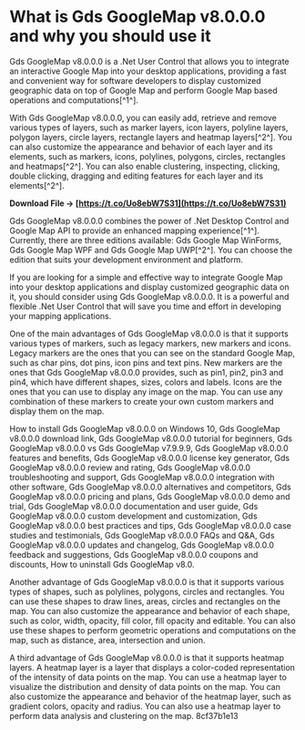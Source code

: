 
 
# What is Gds GoogleMap v8.0.0.0 and why you should use it
 
Gds GoogleMap v8.0.0.0 is a .Net User Control that allows you to integrate an interactive Google Map into your desktop applications, providing a fast and convenient way for software developers to display customized geographic data on top of Google Map and perform Google Map based operations and computations[^1^].
 
With Gds GoogleMap v8.0.0.0, you can easily add, retrieve and remove various types of layers, such as marker layers, icon layers, polyline layers, polygon layers, circle layers, rectangle layers and heatmap layers[^2^]. You can also customize the appearance and behavior of each layer and its elements, such as markers, icons, polylines, polygons, circles, rectangles and heatmaps[^2^]. You can also enable clustering, inspecting, clicking, double clicking, dragging and editing features for each layer and its elements[^2^].
 
**Download File → [https://t.co/Uo8ebW7S31](https://t.co/Uo8ebW7S31)**


 
Gds GoogleMap v8.0.0.0 combines the power of .Net Desktop Control and Google Map API to provide an enhanced mapping experience[^1^]. Currently, there are three editions available: Gds Google Map WinForms, Gds Google Map WPF and Gds Google Map UWP[^2^]. You can choose the edition that suits your development environment and platform.
 
If you are looking for a simple and effective way to integrate Google Map into your desktop applications and display customized geographic data on it, you should consider using Gds GoogleMap v8.0.0.0. It is a powerful and flexible .Net User Control that will save you time and effort in developing your mapping applications.
  
One of the main advantages of Gds GoogleMap v8.0.0.0 is that it supports various types of markers, such as legacy markers, new markers and icons. Legacy markers are the ones that you can see on the standard Google Map, such as char pins, dot pins, icon pins and text pins. New markers are the ones that Gds GoogleMap v8.0.0.0 provides, such as pin1, pin2, pin3 and pin4, which have different shapes, sizes, colors and labels. Icons are the ones that you can use to display any image on the map. You can use any combination of these markers to create your own custom markers and display them on the map.
 
How to install Gds GoogleMap v8.0.0.0 on Windows 10,  Gds GoogleMap v8.0.0.0 download link,  Gds GoogleMap v8.0.0.0 tutorial for beginners,  Gds GoogleMap v8.0.0.0 vs Gds GoogleMap v7.9.9.9,  Gds GoogleMap v8.0.0.0 features and benefits,  Gds GoogleMap v8.0.0.0 license key generator,  Gds GoogleMap v8.0.0.0 review and rating,  Gds GoogleMap v8.0.0.0 troubleshooting and support,  Gds GoogleMap v8.0.0.0 integration with other software,  Gds GoogleMap v8.0.0.0 alternatives and competitors,  Gds GoogleMap v8.0.0.0 pricing and plans,  Gds GoogleMap v8.0.0.0 demo and trial,  Gds GoogleMap v8.0.0.0 documentation and user guide,  Gds GoogleMap v8.0.0.0 custom development and customization,  Gds GoogleMap v8.0.0.0 best practices and tips,  Gds GoogleMap v8.0.0.0 case studies and testimonials,  Gds GoogleMap v8.0.0.0 FAQs and Q&A,  Gds GoogleMap v8.0.0.0 updates and changelog,  Gds GoogleMap v8.0.0.0 feedback and suggestions,  Gds GoogleMap v8.0.0.0 coupons and discounts,  How to uninstall Gds GoogleMap v8.0.
 
Another advantage of Gds GoogleMap v8.0.0.0 is that it supports various types of shapes, such as polylines, polygons, circles and rectangles. You can use these shapes to draw lines, areas, circles and rectangles on the map. You can also customize the appearance and behavior of each shape, such as color, width, opacity, fill color, fill opacity and editable. You can also use these shapes to perform geometric operations and computations on the map, such as distance, area, intersection and union.
 
A third advantage of Gds GoogleMap v8.0.0.0 is that it supports heatmap layers. A heatmap layer is a layer that displays a color-coded representation of the intensity of data points on the map. You can use a heatmap layer to visualize the distribution and density of data points on the map. You can also customize the appearance and behavior of the heatmap layer, such as gradient colors, opacity and radius. You can also use a heatmap layer to perform data analysis and clustering on the map.
 8cf37b1e13
 
